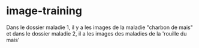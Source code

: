 # image-training
Dans le dossier maladie 1, il y a les images de la maladie "charbon de mais" et dans le dossier maladie 2, il a les images des maladies de la 'rouille du mais' 

